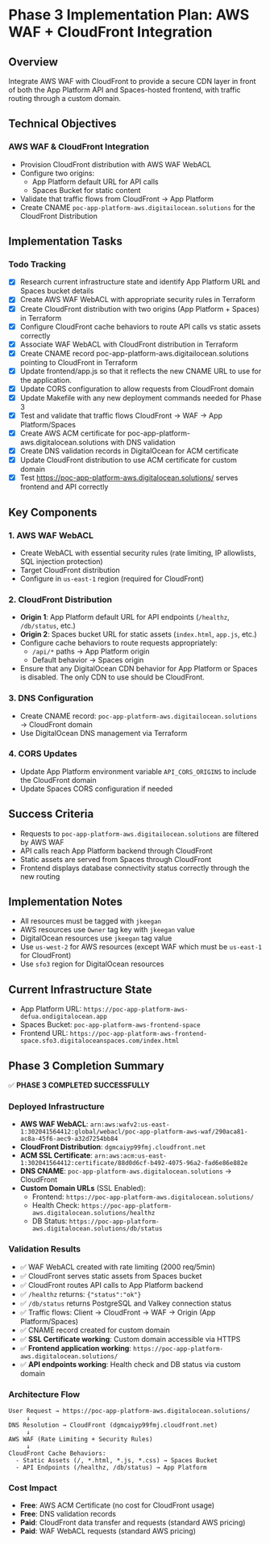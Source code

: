 # Phase 3 Implementation Plan: AWS WAF + CloudFront Integration

## Overview
Integrate AWS WAF with CloudFront to provide a secure CDN layer in front of both the App Platform API and Spaces-hosted frontend, with traffic routing through a custom domain.

## Technical Objectives

### AWS WAF & CloudFront Integration
- Provision CloudFront distribution with AWS WAF WebACL
- Configure two origins:
  - App Platform default URL for API calls
  - Spaces Bucket for static content
- Validate that traffic flows from CloudFront → App Platform
- Create CNAME `poc-app-platform-aws.digitailocean.solutions` for the CloudFront Distribution

## Implementation Tasks

### Todo Tracking
- [x] Research current infrastructure state and identify App Platform URL and Spaces bucket details
- [x] Create AWS WAF WebACL with appropriate security rules in Terraform
- [x] Create CloudFront distribution with two origins (App Platform + Spaces) in Terraform
- [x] Configure CloudFront cache behaviors to route API calls vs static assets correctly
- [x] Associate WAF WebACL with CloudFront distribution in Terraform
- [x] Create CNAME record poc-app-platform-aws.digitailocean.solutions pointing to CloudFront in Terraform
- [x] Update frontend/app.js so that it reflects the new CNAME URL to use for the application.
- [x] Update CORS configuration to allow requests from CloudFront domain
- [x] Update Makefile with any new deployment commands needed for Phase 3
- [x] Test and validate that traffic flows CloudFront -> WAF -> App Platform/Spaces
- [x] Create AWS ACM certificate for poc-app-platform-aws.digitalocean.solutions with DNS validation
- [x] Create DNS validation records in DigitalOcean for ACM certificate
- [x] Update CloudFront distribution to use ACM certificate for custom domain
- [x] Test https://poc-app-platform-aws.digitalocean.solutions/ serves frontend and API correctly

## Key Components

### 1. AWS WAF WebACL
- Create WebACL with essential security rules (rate limiting, IP allowlists, SQL injection protection)
- Target CloudFront distribution
- Configure in `us-east-1` region (required for CloudFront)

### 2. CloudFront Distribution
- **Origin 1**: App Platform default URL for API endpoints (`/healthz`, `/db/status`, etc.)
- **Origin 2**: Spaces bucket URL for static assets (`index.html`, `app.js`, etc.)
- Configure cache behaviors to route requests appropriately:
  - `/api/*` paths → App Platform origin
  - Default behavior → Spaces origin
- Ensure that any DigitalOcean CDN behavior for App Platform or Spaces is disabled. The only CDN to use should be CloudFront.

### 3. DNS Configuration
- Create CNAME record: `poc-app-platform-aws.digitailocean.solutions` → CloudFront domain
- Use DigitalOcean DNS management via Terraform

### 4. CORS Updates
- Update App Platform environment variable `API_CORS_ORIGINS` to include the CloudFront domain
- Update Spaces CORS configuration if needed

## Success Criteria
- Requests to `poc-app-platform-aws.digitailocean.solutions` are filtered by AWS WAF
- API calls reach App Platform backend through CloudFront
- Static assets are served from Spaces through CloudFront
- Frontend displays database connectivity status correctly through the new routing

## Implementation Notes
- All resources must be tagged with `jkeegan`
- AWS resources use `Owner` tag key with `jkeegan` value
- DigitalOcean resources use `jkeegan` tag value
- Use `us-west-2` for AWS resources (except WAF which must be `us-east-1` for CloudFront)
- Use `sfo3` region for DigitalOcean resources

## Current Infrastructure State
- App Platform URL: `https://poc-app-platform-aws-defua.ondigitalocean.app`
- Spaces Bucket: `poc-app-platform-aws-frontend-space`
- Frontend URL: `https://poc-app-platform-aws-frontend-space.sfo3.digitaloceanspaces.com/index.html`

## Phase 3 Completion Summary

✅ **PHASE 3 COMPLETED SUCCESSFULLY**

### Deployed Infrastructure
- **AWS WAF WebACL**: `arn:aws:wafv2:us-east-1:302041564412:global/webacl/poc-app-platform-aws-waf/290aca81-ac8a-45f6-aec9-a32d7254bb84`
- **CloudFront Distribution**: `dgmcaiyp99fmj.cloudfront.net`
- **ACM SSL Certificate**: `arn:aws:acm:us-east-1:302041564412:certificate/88d0d6cf-b492-4075-96a2-fad6e86e882e`
- **DNS CNAME**: `poc-app-platform-aws.digitalocean.solutions` → CloudFront
- **Custom Domain URLs** (SSL Enabled):
  - Frontend: `https://poc-app-platform-aws.digitalocean.solutions/`
  - Health Check: `https://poc-app-platform-aws.digitalocean.solutions/healthz`
  - DB Status: `https://poc-app-platform-aws.digitalocean.solutions/db/status`

### Validation Results
- ✅ WAF WebACL created with rate limiting (2000 req/5min)
- ✅ CloudFront serves static assets from Spaces bucket
- ✅ CloudFront routes API calls to App Platform backend
- ✅ `/healthz` returns: `{"status":"ok"}`
- ✅ `/db/status` returns PostgreSQL and Valkey connection status
- ✅ Traffic flows: Client → CloudFront → WAF → Origin (App Platform/Spaces)
- ✅ CNAME record created for custom domain
- ✅ **SSL Certificate working**: Custom domain accessible via HTTPS
- ✅ **Frontend application working**: `https://poc-app-platform-aws.digitalocean.solutions/`
- ✅ **API endpoints working**: Health check and DB status via custom domain

### Architecture Flow
```
User Request → https://poc-app-platform-aws.digitalocean.solutions/
     ↓
DNS Resolution → CloudFront (dgmcaiyp99fmj.cloudfront.net)
     ↓
AWS WAF (Rate Limiting + Security Rules)
     ↓
CloudFront Cache Behaviors:
  - Static Assets (/, *.html, *.js, *.css) → Spaces Bucket
  - API Endpoints (/healthz, /db/status) → App Platform
```

### Cost Impact
- **Free**: AWS ACM Certificate (no cost for CloudFront usage)
- **Free**: DNS validation records
- **Paid**: CloudFront data transfer and requests (standard AWS pricing)
- **Paid**: WAF WebACL requests (standard AWS pricing)